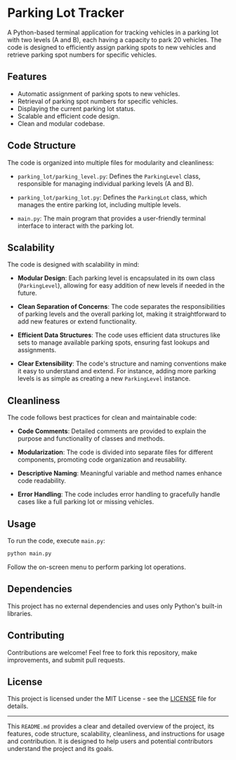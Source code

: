 # Parking Lot Tracker

A Python-based terminal application for tracking vehicles in a parking lot with two levels (A and B), each having a capacity to park 20 vehicles. The code is designed to efficiently assign parking spots to new vehicles and retrieve parking spot numbers for specific vehicles.

## Features

- Automatic assignment of parking spots to new vehicles.
- Retrieval of parking spot numbers for specific vehicles.
- Displaying the current parking lot status.
- Scalable and efficient code design.
- Clean and modular codebase.

## Code Structure

The code is organized into multiple files for modularity and cleanliness:

- `parking_lot/parking_level.py`: Defines the `ParkingLevel` class, responsible for managing individual parking levels (A and B).

- `parking_lot/parking_lot.py`: Defines the `ParkingLot` class, which manages the entire parking lot, including multiple levels.

- `main.py`: The main program that provides a user-friendly terminal interface to interact with the parking lot.

## Scalability

The code is designed with scalability in mind:

- **Modular Design**: Each parking level is encapsulated in its own class (`ParkingLevel`), allowing for easy addition of new levels if needed in the future.

- **Clean Separation of Concerns**: The code separates the responsibilities of parking levels and the overall parking lot, making it straightforward to add new features or extend functionality.

- **Efficient Data Structures**: The code uses efficient data structures like sets to manage available parking spots, ensuring fast lookups and assignments.

- **Clear Extensibility**: The code's structure and naming conventions make it easy to understand and extend. For instance, adding more parking levels is as simple as creating a new `ParkingLevel` instance.

## Cleanliness

The code follows best practices for clean and maintainable code:

- **Code Comments**: Detailed comments are provided to explain the purpose and functionality of classes and methods.

- **Modularization**: The code is divided into separate files for different components, promoting code organization and reusability.

- **Descriptive Naming**: Meaningful variable and method names enhance code readability.

- **Error Handling**: The code includes error handling to gracefully handle cases like a full parking lot or missing vehicles.

## Usage

To run the code, execute `main.py`:

```bash
python main.py
```

Follow the on-screen menu to perform parking lot operations.

## Dependencies

This project has no external dependencies and uses only Python's built-in libraries.

## Contributing

Contributions are welcome! Feel free to fork this repository, make improvements, and submit pull requests.

## License

This project is licensed under the MIT License - see the [LICENSE](LICENSE) file for details.

---

This `README.md` provides a clear and detailed overview of the project, its features, code structure, scalability, cleanliness, and instructions for usage and contribution. It is designed to help users and potential contributors understand the project and its goals.